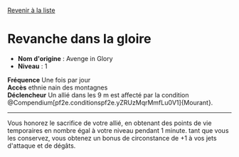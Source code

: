 [Revenir à la liste](list.md)

# Revanche dans la gloire

 * **Nom d'origine** : Avenge in Glory
 * **Niveau** : 1


<p><strong>Fréquence</strong> Une fois par jour<br><strong>Accès</strong> ethnie nain des montagnes<br><strong>Déclencheur</strong> Un allié dans les 9 m est affecté par la condition @Compendium[pf2e.conditionspf2e.yZRUzMqrMmfLu0V1]{Mourant}.<br></p>
<hr>
<p>Vous honorez le sacrifice de votre allié, en obtenant des points de vie temporaires en nombre égal à votre niveau pendant 1 minute. tant que vous les conservez, vous obtenez un bonus de circonstance de +1 à vos jets d'attaque et de dégâts.&nbsp;</p>